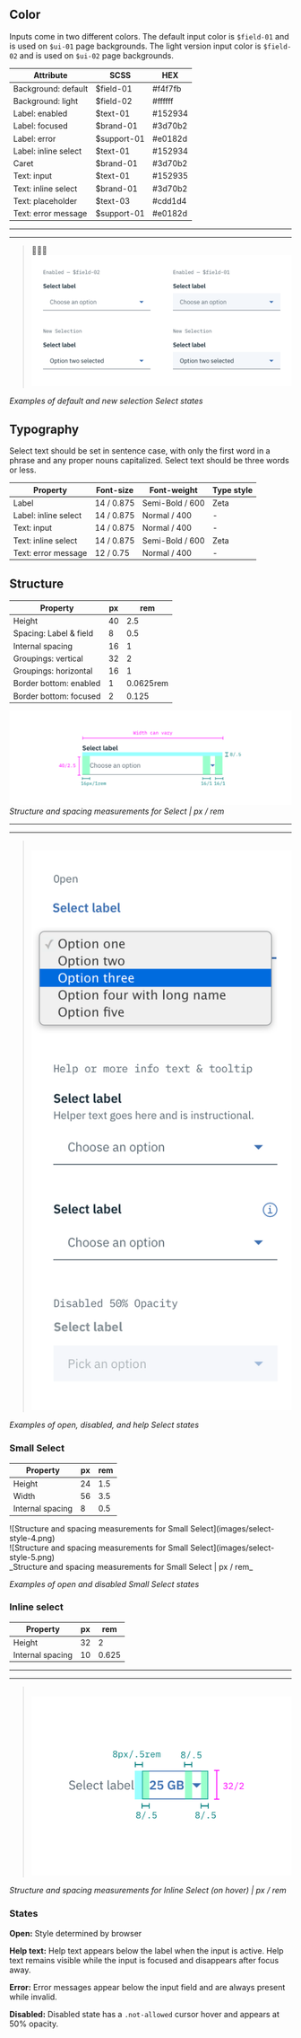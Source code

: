 ## Color

Inputs come in two different colors. The default input color is `$field-01` and is used on `$ui-01` page backgrounds. The light version input color is `$field-02` and is used on `$ui-02` page backgrounds.

| Attribute             | SCSS          | HEX      |
|-------------------|---------------|-----------|
| Background: default | $field-01     | #f4f7fb |
| Background: light | $field-02     | #ffffff |
| Label: enabled    | $text-01      | #152934   |
| Label: focused    | $brand-01     | #3d70b2   |
| Label: error      | $support-01   | #e0182d |
| Label: inline select  | $text-01      | #152934  |
| Caret             | $brand-01     | #3d70b2   |
| Text: input       | $text-01      | #152935   |
| Text: inline select | $brand-01     | #3d70b2   |
| Text: placeholder | $text-03      | #cdd1d4   |
| Text: error message      | $support-01        | #e0182d   |

---
***
> 
![Default and new selection state examples for Select](images/select-style-1.png)

_Examples of default and new selection Select states_

## Typography

Select text should be set in sentence case, with only the first word in a phrase and any proper nouns capitalized. Select text should be three words or less.

| Property | Font-size       | Font-weight  | Type style |
|----------|-----------------|--------------|---|
| Label    | 14 / 0.875 | Semi-Bold / 600   | Zeta |
| Label: inline select    | 14 / 0.875 |  Normal / 400   | - |
| Text: input     | 14 / 0.875 | Normal / 400 | - |
| Text: inline select     | 14 / 0.875 | Semi-Bold / 600 | Zeta |
| Text: error message | 12 / 0.75 | Normal / 400 | - |

## Structure

| Property                    | px | rem   |
|-----------------------------|----|-------|
| Height                      | 40 | 2.5   |
| Spacing: Label & field      | 8  | 0.5 |
| Internal spacing            | 16 | 1     |
| Groupings: vertical         | 32 | 2     |
| Groupings: horizontal       | 16 | 1     |
| Border bottom: enabled      | 1 | 0.0625rem |
| Border bottom: focused      | 2 | 0.125 |

![Structure and spacing measurements for Select](images/select-style-2.png)
_Structure and spacing measurements for Select | px / rem_


---
***
> 
![Open, disabled, and more information/help state examples for Select](images/select-style-3.png)

_Examples of open, disabled, and help Select states_

### Small Select

| Property                    | px | rem   |
|-----------------------------|----|-------|
| Height                      | 24 | 1.5   |
| Width                       | 56 | 3.5   |
| Internal spacing            | 8  | 0.5    |

<div data-insert-component="ImageGrid">
  <div>
    ![Structure and spacing measurements for Small Select](images/select-style-4.png)
  </div>
  <div>
    ![Structure and spacing measurements for Small Select](images/select-style-5.png)
  </div>
</div>
_Structure and spacing measurements for Small Select | px / rem_

_Examples of open and disabled Small Select states_



### Inline select

| Property                    | px | rem   |
|-----------------------------|----|-------|
| Height                      | 32 | 2     |
| Internal spacing            | 10  | 0.625    |


---
***
> 
![Structure and spacing measurements for Inline Select](images/select-style-6.png)

_Structure and spacing measurements for Inline Select (on hover) | px / rem_

### States

**Open:** Style determined by browser

**Help text:** Help text appears below the label when the input is active. Help text remains visible while the input is focused and disappears after focus away.

**Error:** Error messages appear below the input field and are always present while invalid.

**Disabled:** Disabled state has a `.not-allowed` cursor hover and appears at 50% opacity.
